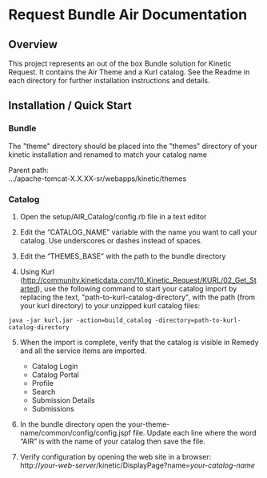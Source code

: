 # Request Bundle Air Documentation

## Overview
This project represents an out of the box Bundle solution for Kinetic Request. It contains the Air Theme and a Kurl catalog. See the Readme in each directory for further installation instructions and details.

## Installation / Quick Start

### Bundle
The "theme" directory should be placed into the "themes" directory of your kinetic installation and renamed to match your catalog name

Parent path:  
.../apache-tomcat-X.X.XX-sr/webapps/kinetic/themes

### Catalog
1. Open the setup/AIR_Catalog/config.rb file in a text editor

2. Edit the “CATALOG_NAME” variable with the name you want to call your catalog. Use underscores or dashes instead of spaces.

3. Edit the “THEMES_BASE” with the path to the bundle directory

4. Using Kurl (http://community.kineticdata.com/10_Kinetic_Request/KURL/02_Get_Started), use the following command to start your catalog import by replacing the text, "path-to-kurl-catalog-directory", with the path (from your kurl directory) to your unzipped kurl catalog files:
~~~~
java -jar kurl.jar -action=build_catalog -directory=path-to-kurl-catalog-directory
~~~~

5. When the import is complete, verify that the catalog is visible in Remedy and all the service items are imported.
    * Catalog Login
    * Catalog Portal
    * Profile
    * Search
    * Submission Details
    * Submissions

6. In the bundle directory open the your-theme-name/common/config/config.jspf file. Update each line where the word “AIR” is with the name of your catalog then save the file.

7. Verify configuration by opening the web site in a browser:  
http://_your-web-server_/kinetic/DisplayPage?name=_your-catalog-name_

